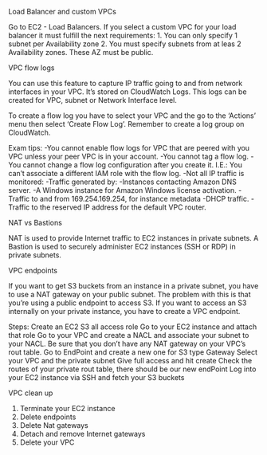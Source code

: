 Load Balancer and custom VPCs

Go to EC2 - Load Balancers.
If you select a custom VPC for your load balancer it must fulfill the next requirements:
	1. You can only specify 1 subnet per Availability zone
	2. You must specify subnets from at leas 2 Availability zones. These AZ must be public.

VPC flow logs

You can use this feature to capture IP traffic going to and from network interfaces in your VPC. 
It’s stored on CloudWatch Logs. This logs can be created for VPC, subnet or Network Interface level.

To create a flow log you have to select your VPC and the go to the ‘Actions’ menu then select ‘Create Flow Log’. 
Remember to create a log group on CloudWatch.

Exam tips: 
-You cannot enable flow logs for VPC that are peered with you VPC unless your peer VPC is in your account.
-You cannot tag a flow log.
-You cannot change a flow log configuration after you create it. I.E.: 
You can’t associate a different IAM role with the flow log.
-Not all IP traffic is monitored:
	-Traffic generated by:  -Instances contacting Amazon DNS server.
					      -A Windows instance for Amazon Windows license activation.
					      - Traffic to and from 169.254.169.254, for instance metadata
	-DHCP traffic.
	-Traffic to the reserved IP address for the default VPC router.

NAT vs Bastions

NAT is used to provide Internet traffic to EC2 instances in private subnets.
A Bastion is used to securely administer EC2 instances (SSH or RDP) in private subnets.

VPC endpoints

If you want to get S3 buckets from an instance in a private subnet, you have to use a NAT gateway on your public subnet. 
The problem with this is that you’re using a public endpoint to access S3. 
If you want to access an S3 internally on your private instance, you have to create a VPC endpoint. 

Steps:
Create an EC2 S3 all access role
Go to your EC2 instance and attach that role
Go to your VPC and create a NACL and associate your subnet to your NACL. Be sure that you don’t have any NAT gateway on your VPC’s rout table.
Go to EndPoint and create a new one for S3 type Gateway
Select your VPC and the private subnet
Give full access and hit create
Check the routes of your private rout table, there should be our new endPoint
Log into your EC2 instance via SSH and fetch your S3 buckets

VPC clean up

1. Terminate your EC2 instance
2. Delete endpoints
3. Delete Nat gateways
4. Detach and remove Internet gateways
5. Delete your VPC
